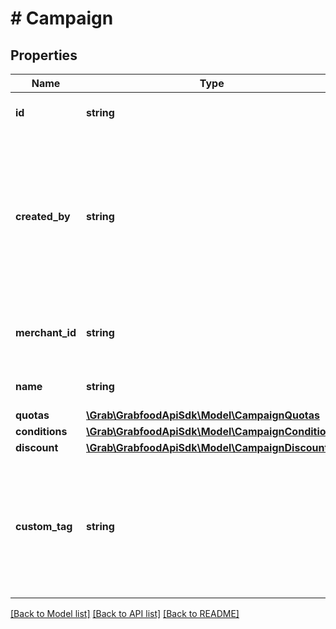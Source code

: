 # # Campaign

## Properties

Name | Type | Description | Notes
------------ | ------------- | ------------- | -------------
**id** | **string** | The campaign&#39;s ID. |
**created_by** | **string** | The party who created the campaign. Can be created by partners via API, merchants via the merchant app or Grab. |
**merchant_id** | **string** | The merchant&#39;s ID that is in GrabFood&#39;s database. |
**name** | **string** | The campaign&#39;s name. |
**quotas** | [**\Grab\GrabfoodApiSdk\Model\CampaignQuotas**](CampaignQuotas.md) |  | [optional]
**conditions** | [**\Grab\GrabfoodApiSdk\Model\CampaignConditions**](CampaignConditions.md) |  | [optional]
**discount** | [**\Grab\GrabfoodApiSdk\Model\CampaignDiscount**](CampaignDiscount.md) |  | [optional]
**custom_tag** | **string** | Specify the tag for custom bundle offer campaign. Only whitelisted partner is supported as of now. | [optional]

[[Back to Model list]](../../README.md#models) [[Back to API list]](../../README.md#endpoints) [[Back to README]](../../README.md)

